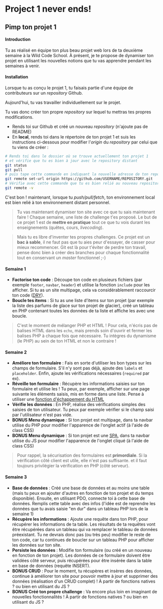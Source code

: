 # Project 1 never ends!

## Pimp ton projet 1  

#### Introduction

Tu as réalisé en équipe ton plus beau projet web lors de ta deuxième semaine à la Wild Code School.
À présent, je te propose de dynamiser ton projet en utilisant les nouvelles notions que tu vas apprendre pendant les semaines à venir.


#### Installation

Lorsque tu as conçu le projet 1, tu faisais partie d'une équipe de contributeurs sur un *repository* Github.

Aujourd'hui, tu vas travailler individuellement sur le projet. 

Tu vas donc créer ton propre *repository* sur lequel tu mettras tes propres modifications. 

* Rends toi sur Github et créé un nouveau *repository* (n'ajoute pas de README)
* En **local**, rends toi dans le répertoire de ton projet 1 et suis les instructions ci-dessous pour modifier l'*origin* du *repository* par celui que tu viens de créer :

```bash
# Rends toi dans le dossier où se trouve actuellement ton projet 1 
# et vérifie que tu es bien à jour avec le repository distant 
git status
git pull
# puis tape cette commande en indiquant la nouvelle adresse de ton repository :
git remote set-url origin https://github.com/USERNAME/REPOSITORY.git
# Vérifie avec cette commande que tu es bien relié au nouveau repository :
git remote -v
```

C'est bon ! maintenant, lorsque tu *push/pull/fetch*, ton environnement local est bien relié à ton environnement distant personnel. 

> Tu vas maintenant dynamiser ton site avec ce que tu sais maintenant faire ! Chaque semaine, une liste de challenge t'es proposé.
  Le but de ce projet 1 est de **mettre en pratique** tout ce que tu vois durant les enseignements
  (quêtes, cours, *livecoding*). 
  
> Mais tu es libre d'inventer tes propres challenges. Ce projet est un **bac à sable**, il ne faut pas que tu aies peur
  d'essayer, de casser pour mieux recommencer. Git est là pour t'éviter de perdre ton travail, pense donc bien à créer des branches
  pour chaque fonctionnalité tout en conservant un *master* fonctionnel ;-) 


#### Semaine 1

* **Factorise ton code** : Découpe ton code en plusieurs fichiers 
(par exemple `footer`, `navbar`, `header`) et utilise la fonction `include` pour les afficher. 
Si tu as un site multipage, cela va considérablement raccourcir ton code ([DRY](https://fr.wikipedia.org/wiki/Ne_vous_r%C3%A9p%C3%A9tez_pas "Don't Reapeat Yourself")).
* **Boucle tes items** : Si tu as une liste d'items sur ton projet (par exemple la liste des parfums de glace sur ton projet de glacier),
 créé un tableau en PHP contenant toutes les données de ta liste et affiche les avec une boucle. 

> C'est le moment de mélanger PHP et HTML ! Pour cela, n'écris pas de balises HTML dans les `echo`, 
 mais prends soin d'ouvrir et fermer les balises PHP à chaque fois que nécessaire. Tu intègres du dynamisme (le PHP) au sein
de ton HTML et non le contraire !
   

#### Semaine 2

* **Améliore ton formulaire** : Fais en sorte d'utiliser les bon types sur les champs de formulaire. S'il n'y sont pas déjà, ajoute des `labels` et `placeholder`.
Enfin, ajoute les vérifications nécessaires (`required` par ex). 
* **Réveille ton formulaire** : Récupère les informations saisies sur ton formulaire et utilise les ! 
Tu peux, par exemple, afficher sur une page suivante les éléments saisis, mis en forme dans une liste. 
Pense à utiliser une [fonction d'échappement du HTML](https://www.php.net/manual/fr/function.htmlentities.php)
* **Vérifie les données** : En PHP, réalise des vérifications simples des saisies de ton utilisateur. Tu peux par exemple vérifier si le champ saisi par l'utilisateur n'est pas vide.
* **BONUS Menu dynamique** : Si ton projet est multipage, dans ta navbar utilise du PHP pour modifier l'apparence de l'onglet actif (à l'aide de class CSS)
* **BONUS Menu dynamique** : Si ton projet est une [SPA](https://fr.wikipedia.org/wiki/Application_web_monopage "Single Page Application"), dans ta navbar utilise du JS pour modifier l'apparence de l'onglet cliqué (à l'aide de class CSS)

> Pour rappel, la sécurisation des formulaires est **primordiale**. Si la vérification côté client est utile, elle n'est pas suffisante.
 et il faut toujours privilégier la vérification en PHP (côté serveur). 


#### Semaine 3

* **Base de données** : Créé une base de données et au moins une table (mais tu peux en ajouter d'autres en fonction de ton projet et du temps disponible). 
Ensuite, en utilisant PDO, connecte toi à cette base de données. Remplis cette table avec des infos (l'idée est de reprendre les données que tu avais saisie "en dur" dans un tableau PHP lors de la semaine 1)
* **Récupère les informations** : Ajoute une requête dans ton PHP, pour récupérer les informations de ta table.
 Les résultats de ta requêtes vont être récupérées dans un tableau qui va remplacer le tableau de données préexistant.
 Tu ne devrais donc pas (ou très peu) modifier le reste de ton code, car tu continues de boucler sur un tableau PHP pour afficher les données sur ton site. 
* **Persiste les données** : Modifie ton formulaire (ou créé en un nouveau en fonction de ton projet). Les données de ce formulaire doivent être validées côté serveur, puis récupérées pour être insérée dans la table en base de données
(requête INSERT).
* **BONUS CRUD** : Pour le moment, tu récupères et insères des données, continue à améliorer ton site pour pouvoir mettre à jour et supprimer des données (réalisation d'un CRUD complet) ! À partir de fonctions natives ? ou bien en utilisant du JS ? 
* **BONUS Créé ton propre challenge** : Va encore plus loin en imaginant de nouvelles fonctionnalités ! À partir de fonctions natives ? ou bien en utilisant du JS ? 

